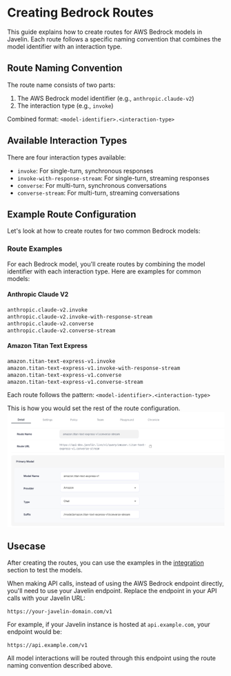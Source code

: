 # Creating Bedrock Routes

This guide explains how to create routes for AWS Bedrock models in Javelin. Each route follows a specific naming convention that combines the model identifier with an interaction type.

## Route Naming Convention

The route name consists of two parts:
1. The AWS Bedrock model identifier (e.g., `anthropic.claude-v2`)
2. The interaction type (e.g., `invoke`)

Combined format: `<model-identifier>.<interaction-type>`

## Available Interaction Types

There are four interaction types available:
- `invoke`: For single-turn, synchronous responses
- `invoke-with-response-stream`: For single-turn, streaming responses
- `converse`: For multi-turn, synchronous conversations
- `converse-stream`: For multi-turn, streaming conversations

## Example Route Configuration

Let's look at how to create routes for two common Bedrock models:

### Route Examples

For each Bedrock model, you'll create routes by combining the model identifier with each interaction type. Here are examples for common models:

#### Anthropic Claude V2
```
anthropic.claude-v2.invoke
anthropic.claude-v2.invoke-with-response-stream
anthropic.claude-v2.converse
anthropic.claude-v2.converse-stream
```

#### Amazon Titan Text Express
```
amazon.titan-text-express-v1.invoke
amazon.titan-text-express-v1.invoke-with-response-stream
amazon.titan-text-express-v1.converse
amazon.titan-text-express-v1.converse-stream
```

Each route follows the pattern: `<model-identifier>.<interaction-type>`

This is how you would set the rest of the route configuration. 
![Request Chain Processors showing archive, cost, and sensitive data protection processors](/img/routes/bedrockRoute.png)


## Usecase

After creating the routes, you can use the examples in the [integration](../integration.md) section to test the models. 

When making API calls, instead of using the AWS Bedrock endpoint directly, you'll need to use your Javelin endpoint. Replace the endpoint in your API calls with your Javelin URL:

```
https://your-javelin-domain.com/v1
```

For example, if your Javelin instance is hosted at `api.example.com`, your endpoint would be:

```
https://api.example.com/v1
```

All model interactions will be routed through this endpoint using the route naming convention described above. 

